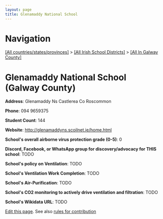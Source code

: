 ```yaml
---
layout: page
title: Glenamaddy National School
---
```

# Navigation

[[All countries/states/provinces]](../../..) > [[All Irish School Districts]](../..) > [[All In Galway County]](..)

# Glenamaddy National School (Galway County)

**Address**: Glenamaddy Ns Castlerea Co Roscommon

**Phone**: 094 9659375

**Student Count**: 144

**Website**: <http://glenamaddyns.scoilnet.ie/home.html>

**School's overall airborne virus protection grade (0-5)**: 0

**Discord, Facebook, or WhatsApp group for discovery/advocacy for THIS school**: TODO

**School's policy on Ventilation**: TODO

**School's Ventilation Work Completion**: TODO

**School's Air-Purification**: TODO

**School's CO2 monitoring to actively drive ventilation and filtration**: TODO

**School's Wikidata URL**: TODO


[Edit this page](https://github.com/ventilate-schools/Ireland/edit/main/./Galway_County/Glenamaddy_National_School.md). See also [rules for contribution](../../../contribution-rules/)